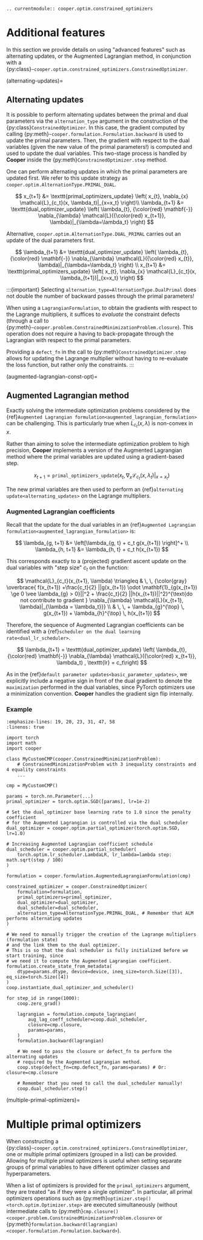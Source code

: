 ```{eval-rst}
.. currentmodule:: cooper.optim.constrained_optimizers
```

# Additional features

In this section we provide details on using "advanced features" such as
alternating updates, or the Augmented Lagrangian method, in conjunction with a
{py:class}`~cooper.optim.constrained_optimizers.ConstrainedOptimizer`.

(alternating-updates)=

## Alternating updates

It is possible to perform alternating updates between the primal and dual
parameters via the `alternation_type` argument in the construction of the
{py:class}`ConstrainedOptimizer`. In this case, the gradient computed by calling
{py:meth}`~cooper.formulation.Formulation.backward` is used to update the
primal parameters. Then, the gradient with respect to the dual variables (given
the new value of the primal parameters!) is computed and used to update the dual
variables. This two-stage process is handled by **Cooper** inside the
{py:meth}`ConstrainedOptimizer.step` method.

One can perform alternating updates in which the primal parameters are updated first. We
refer to this update strategy as `cooper.optim.AlternationType.PRIMAL_DUAL`.

$$
x_{t+1} &= \texttt{primal_optimizers_update} \left( x_{t}, \nabla_{x} \mathcal{L}_{c_t}(x, \lambda_t)|_{x=x_t} \right)\\
\lambda_{t+1} &= \texttt{dual_optimizer_update} \left( \lambda_{t}, {\color{red} \mathbf{-}} \nabla_{\lambda} \mathcal{L}({\color{red} x_{t+1}}, \lambda)|_{\lambda=\lambda_t} \right)
$$

Alternative, `cooper.optim.AlternationType.DUAL_PRIMAL` carries out an update of the
dual parameters first.

$$
\lambda_{t+1} &= \texttt{dual_optimizer_update} \left( \lambda_{t}, {\color{red} \mathbf{-}} \nabla_{\lambda} \mathcal{L}({\color{red} x_{t}}, \lambda)|_{\lambda=\lambda_t} \right) \\
x_{t+1} &= \texttt{primal_optimizers_update} \left( x_{t}, \nabla_{x} \mathcal{L}_{c_t}(x, \lambda_{t+1})|_{x=x_t} \right)
$$

:::{important}
Selecting `alternation_type=AlternationType.DualPrimal` does not double the number
of backward passes through the primal parameters!

When using a `LagrangianFormulation`, to obtain the gradients with respect
to the Lagrange multipliers, it suffices to *evaluate* the constraint
defects (through a call to
{py:meth}`~cooper.problem.ConstrainedMinimizationProblem.closure`). This
operation does not require a having to back-propagate through the Lagrangian
with respect to the primal parameters.

Providing a `defect_fn` in the call to {py:meth}`ConstrainedOptimizer.step`
allows for updating the Lagrange multiplier without having to re-evaluate
the loss function, but rather only the constraints.
:::

(augmented-lagrangian-const-opt)=

## Augmented Lagrangian method

Exactly solving the intermediate optimization problems considered by the
{ref}`Augmented Lagrangian formulation<augmented_lagrangian_formulation>` can
be challenging. This is particularly true when $L_{c_t}(x, \lambda)$ is
non-convex in $x$.

Rather than aiming to solve the intermediate optimization problem to high
precision, **Cooper** implements a version of the Augmented Lagrangian method
where the primal variables are updated using a gradient-based step.

$$
x_{t+1} = \texttt{primal_optimizers_update} \left( x_{t}, \nabla_{x} \mathcal{L}_{c_t}(x, \lambda_t)|_{x=x_t} \right)
$$

The new primal variables are then used to perform an
{ref}`alternating update<alternating_updates>` on the Lagrange multipliers.

### Augmented Lagrangian coefficients

Recall that the update for the dual variables in an
{ref}`Augmented Lagrangian formulation<augmented_lagrangian_formulation>` is:

$$
\lambda_{g, t+1} &= \left[\lambda_{g, t} + c_t g(x_{t+1}) \right]^+ \\ \lambda_{h, t+1} &= \lambda_{h, t} + c_t h(x_{t+1})
$$

This corresponds exactly to a (projected) gradient ascent update on the dual
variables with "step size" $c_t$ on the function:

$$
\mathcal{L}_{c_t}(x_{t+1}, \lambda) \triangleq & \, \, {\color{gray} \overbrace{ f(x_{t+1}) +\frac{c_t}{2} ||g(x_{t+1}) \odot \mathbf{1}_{g(x_{t+1}) \ge 0 \vee \lambda_{g} > 0}||^2 + \frac{c_t}{2} ||h(x_{t+1})||^2}^{\text{do not contribute to gradient } \nabla_{\lambda} \mathcal{L}(x_{t+1}, \lambda)|_{\lambda = \lambda_t}}} \\ & \, \, + \lambda_{g}^{\top} \, g(x_{t+1}) + \lambda_{h}^{\top} \, h(x_{t+1})
$$

Therefore, the sequence of Augmented Lagrangian coefficients can be identified
with a {ref}`scheduler on the dual learning rate<dual_lr_scheduler>`.

$$
\lambda_{t+1} = \texttt{dual_optimizer_update} \left( \lambda_{t}, {\color{red} \mathbf{-}} \nabla_{\lambda} \mathcal{L}({\color{red} x_{t+1}}, \lambda_t) , \texttt{lr} = c_t\right)
$$

As in the {ref}`default parameter updates<basic_parameter_updates>`, we
explicitly include a negative sign in front of the dual gradient to denote the
`maximization` performed in the dual variables, since PyTorch optimizers use a
minimization convention. **Cooper** handles the gradient sign flip internally.

### Example

```{code-block} python
:emphasize-lines: 19, 20, 23, 31, 47, 58
:linenos: true

import torch
import math
import cooper

class MyCustomCMP(cooper.ConstrainedMinimizationProblem):
    # ConstrainedMinimizationProblem with 3 inequality constraints and 4 equality constraints
    ...

cmp = MyCustomCMP()

params = torch.nn.Parameter(...)
primal_optimizer = torch.optim.SGD([params], lr=1e-2)

# Set the dual_optimizer base learning rate to 1.0 since the penalty coefficient
# for the Augmented Lagrangian is controlled via the dual scheduler
dual_optimizer = cooper.optim.partial_optimizer(torch.optim.SGD, lr=1.0)

# Increasing Augmented Lagrangian coefficient schedule
dual_scheduler = cooper.optim.partial_scheduler(
    torch.optim.lr_scheduler.LambdaLR, lr_lambda=lambda step: math.sqrt(step / 100)
)

formulation = cooper.formulation.AugmentedLagrangianFormulation(cmp)

constrained_optimizer = cooper.ConstrainedOptimizer(
    formulation=formulation,
    primal_optimizers=primal_optimizer,
    dual_optimizer=dual_optimizer,
    dual_scheduler=dual_scheduler,
    alternation_type=AlternationType.PRIMAL_DUAL, # Remember that ALM performs alternating updates
)

# We need to manually trigger the creation of the Lagrange multipliers (formulation state)
# and the link them to the dual optimizer.
# This is so that the dual scheduler is fully initialized before we start training, since
# we need it to compute the Augmented Lagrangian coefficient.
formulation.create_state_from_metadata(
    dtype=params.dtype, device=device, ineq_size=torch.Size([3]), eq_size=torch.Size([4])
)
coop.instantiate_dual_optimizer_and_scheduler()

for step_id in range(1000):
    coop.zero_grad()

    lagrangian = formulation.compute_lagrangian(
        aug_lag_coeff_scheduler=coop.dual_scheduler,
        closure=cmp.closure,
        params=params,
    )
    formulation.backward(lagrangian)

    # We need to pass the closure or defect_fn to perform the alternating updates
    # required by the Augmented Lagrangian method.
    coop.step(defect_fn=cmp.defect_fn, params=params) # Or: closure=cmp.closure

    # Remember that you need to call the dual_scheduler manually!
    coop.dual_scheduler.step()
```

(multiple-primal-optimizers)=

# Multiple primal optimizers

When constructing a {py:class}`~cooper.optim.constrained_optimizers.ConstrainedOptimizer`,
one or multiple primal optimizers (grouped in a list) can be provided. Allowing
for multiple primal optimizers is useful when setting separate groups of primal
variables to have different optimizer classes and hyperparameters.

When a list of optimizers is provided for the `primal_optimizers` argument, they are
treated "as if they were a single optimizer". In particular, all primal optimizers
operations such as {py:meth}`optimizer.step()<torch.optim.Optimizer.step>` are
executed simultaneously (without intermediate calls to
{py:meth}`cmp.closure()<cooper.problem.ConstrainedMinimizationProblem.closure>` or
{py:meth}`formulation.backward(lagrangian)<cooper.formulation.Formulation.backward>`).

